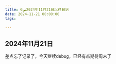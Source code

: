 ```yaml
---
title: G🛹2024年11月21日以往日记
date: 2024-11-21 00:00:00
tags:

---
```


## 2024年11月21日
差点忘了记录了，今天继续debug，已经有点期待周末了